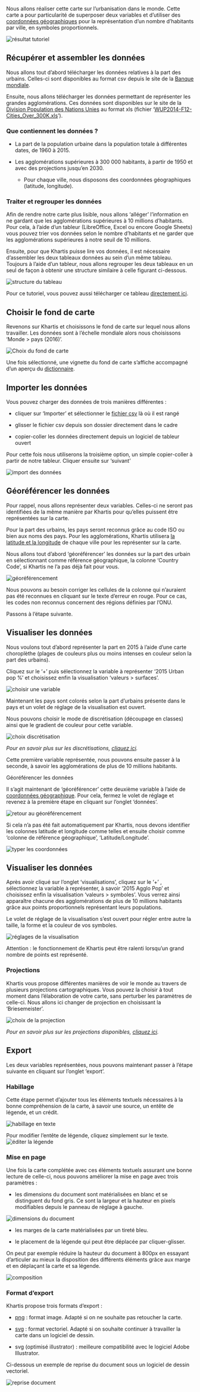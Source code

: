 Nous allons réaliser cette carte sur l’urbanisation dans le monde. Cette carte a pour particularité de superposer deux variables et d’utiliser des [coordonnées géographiques](definitions#latlong-coordonn%C3%A9es-g%C3%A9ographiques) pour la représentation d’un nombre d’habitants par ville, en symboles proportionnels.

![résultat tutoriel](./assets/02_13-export_urbanisation2015.png)

## Récupérer et assembler les données

Nous allons tout d’abord télécharger les données relatives à la part des urbains. Celles-ci sont disponibles au format csv depuis le site de la [Banque mondiale](http://donnees.banquemondiale.org/indicateur/SP.URB.TOTL.IN.ZS).

Ensuite, nous allons télécharger les données permettant de représenter les grandes agglomérations. Ces données sont disponibles sur le site de la [Division Population des Nations Unies](https://esa.un.org/unpd/wup/CD-ROM/) au format xls (fichier ‘[WUP2014-F12-Cities_Over_300K.xls](https://esa.un.org/unpd/wup/CD-ROM/WUP2014_XLS_CD_FILES/WUP2014-F12-Cities_Over_300K.xls)’).

### Que contiennent les données ?

* La part de la population urbaine dans la population totale à différentes dates, de 1960 à 2015.

* Les agglomérations supérieures à 300 000 habitants, à partir de 1950 et avec des projections jusqu’en 2030.

    * Pour chaque ville, nous disposons des coordonnées géographiques (latitude, longitude).

### Traiter et regrouper les données

Afin de rendre notre carte plus lisible, nous allons ‘alléger’ l’information en ne gardant que les agglomérations supérieures à 10 millions d’habitants. Pour cela, à l’aide d’un tableur (LibreOffice, Excel ou encore Google Sheets) vous pouvez trier vos données selon le nombre d’habitants et ne garder que les agglomérations supérieures à notre seuil de 10 millions.

Ensuite, pour que Khartis puisse lire vos données, il est nécessaire d’assembler les deux tableaux données au sein d’un même tableau. Toujours à l’aide d’un tableur, nous allons regrouper les deux tableaux en un seul de façon à obtenir une structure similaire à celle figurant ci-dessous.

![structure du tableau](./assets/02-01-data-structuration.png)

Pour ce tutoriel, vous pouvez aussi télécharger ce tableau [directement ici](./assets/02-urbanisation-2015.csv).

## Choisir le fond de carte

Revenons sur Khartis et choisissons le fond de carte sur lequel nous allons travailler. Les données sont à l’échelle mondiale alors nous choisissons ‘Monde > pays (2016)’.

![Choix du fond de carte](./assets/02_01-select-basemap.gif)

Une fois sélectionné, une vignette du fond de carte s’affiche accompagné d’un aperçu du [dictionnaire](definitions#dictionnaire-dun-fond-de-carte).

## Importer les données

Vous pouvez charger des données de trois manières différentes :

* cliquer sur ‘Importer’ et sélectionner le [fichier csv](definitions#fichier-csv) là où il est rangé

* glisser le fichier csv depuis son dossier directement dans le cadre

* copier-coller les données directement depuis un logiciel de tableur ouvert

Pour cette fois nous utiliserons la troisième option, un simple copier-coller à partir de notre tableur. Cliquer ensuite sur ‘suivant’

![import des données](./assets/02_02-paste-data.gif)

## Géoréférencer les données

Pour rappel, nous allons représenter deux variables. Celles-ci ne seront pas identifiées de la même manière par Khartis pour qu’elles puissent être représentées sur la carte.

Pour la part des urbains, les pays seront reconnus grâce au code ISO ou bien aux noms des pays. Pour les agglomérations, Khartis utilisera [la latitude et la longitude](definitions#latlong-coordonn%C3%A9es-g%C3%A9ographiques) de chaque ville pour les représenter sur la carte.

Nous allons tout d’abord ‘géoréférencer’ les données sur la part des urbain en sélectionnant comme référence géographique, la colonne ‘Country Code’, si Khartis ne l’a pas déjà fait pour vous.

![géoréférencement](./assets/02_03-georef.png)

Nous pouvons au besoin corriger les cellules de la colonne qui n’auraient pas été reconnues en cliquant sur le texte d’erreur en rouge. Pour ce cas, les codes non reconnus concernent des régions définies par l’ONU.

Passons à l’étape suivante.

## Visualiser les données

Nous voulons tout d’abord représenter la part en 2015 à l’aide d’une carte choroplèthe (plages de couleurs plus ou moins intenses en couleur selon la part des urbains).

Cliquez sur le ‘+’ puis sélectionnez la variable à représenter ‘2015 Urban pop %’ et choisissez enfin la visualisation ‘valeurs > surfaces’.

![choisir une variable](./assets/02_04-choose-variable.gif)

Maintenant les pays sont colorés selon la part d’urbains présente dans le pays et un volet de réglage de la visualisation est ouvert.

Nous pouvons choisir le mode de discrétisation (découpage en classes) ainsi que le gradient de couleur pour cette variable.

![choix discrétisation](./assets/02_05-choose-discretization.gif)

_Pour en savoir plus sur les discrétisations, [cliquez ici](discretisation)._

Cette première variable représentée, nous pouvons ensuite passer à la seconde, à savoir les agglomérations de plus de 10 millions habitants.

Géoréférencer les données

Il s’agit maintenant de ‘géoréférencer’ cette deuxième variable à l’aide de [coordonnées géographique](definitions#latlong-coordonn%C3%A9es-g%C3%A9ographiques). Pour cela, fermez le volet de réglage et revenez à la première étape en cliquant sur l’onglet ‘données’.

![retour au géoréférencement](./assets/02_06-back-data.gif)

Si cela n’a pas été fait automatiquement par Khartis, nous devons identifier les colonnes latitude et longitude comme telles et ensuite choisir comme ‘colonne de référence géographique’, ‘Latitude/Longitude’.

![typer les coordonnées](./assets/02_07-georef.gif)

## Visualiser les données

Après avoir cliqué sur l’onglet ‘visualisations’, cliquez sur le ‘+’ , sélectionnez la variable à représenter, à savoir  ‘2015 Agglo Pop’ et choisissez enfin la visualisation ‘valeurs > symboles’. Vous verrez ainsi apparaître chacune des agglomérations de plus de 10 millions habitants grâce aux points proportionnels représentant leurs populations.

Le volet de réglage de la visualisation s’est ouvert pour régler entre autre la taille, la forme et la couleur de vos symboles.

![réglages de la visualisation](./assets/02_08-symb-settings.gif)

Attention : le fonctionnement de Khartis peut être ralenti lorsqu’un grand nombre de points est représenté.

### Projections

Khartis vous propose différentes manières de voir le monde au travers de plusieurs projections cartographiques. Vous pouvez la choisir à tout moment dans l’élaboration de votre carte, sans perturber les paramètres de celle-ci. Nous allons ici changer de projection en choisissant la ‘Briesemeister’.

![choix de la projection](./assets/02_09-choose-projection.gif)

_Pour en savoir plus sur les projections disponibles, [cliquez ici](les-projections-disponibles)._

## Export

Les deux variables représentées, nous pouvons maintenant passer à l’étape suivante en cliquant sur l’onglet ‘export’.

### Habillage

Cette étape permet d’ajouter tous les éléments textuels nécessaires à la bonne compréhension de la carte, à savoir une source, un entête de légende, et un crédit.

![habillage en texte](./assets/02_10-layout-info.png)

Pour modifier l’entête de légende, cliquez simplement sur le texte.
![éditer la légende](./assets/02_11-edit-legend.gif)

### Mise en page

Une fois la carte complétée avec ces éléments textuels assurant une bonne lecture de celle-ci, nous pouvons améliorer la mise en page avec trois paramètres :

* les dimensions du document sont matérialisées en blanc et se distinguent du fond gris. Ce sont la largeur et la hauteur en pixels modifiables depuis le panneau de réglage à gauche.

![dimensions du document](./assets/export-dimensions.png)

* les marges de la carte matérialisées par un tireté bleu.

* le placement de la légende qui peut être déplacée par cliquer-glisser.

On peut par exemple réduire la hauteur du document à 800px en essayant d’articuler au mieux la disposition des différents éléments grâce aux marge et en déplaçant la carte et sa légende.

![composition](./assets/02_12-compose.gif)

### Format d’export

Khartis propose trois formats d’export :

* [png](https://fr.wikipedia.org/wiki/Portable_Network_Graphics) : format image. Adapté si on ne souhaite pas retoucher la carte.

* [svg](D%C3%A9finitions#fichier-svg) : format vectoriel. Adapté si on souhaite continuer à travailler la carte dans un logiciel de dessin.

* svg (optimisé illustrator) : meilleure compatibilité avec le logiciel Adobe Illustrator.

Ci-dessous un exemple de reprise du document sous un logiciel de dessin vectoriel.

![reprise document](./assets/02_14-edit-urbanisation2015.png)
